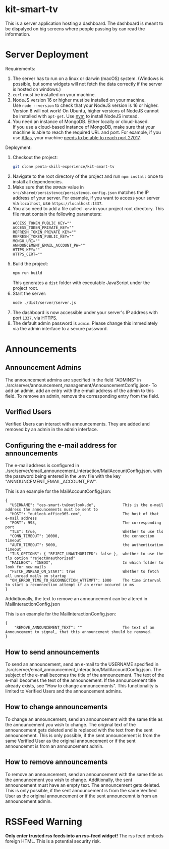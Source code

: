 # kit-smart-tv

This is a server application hosting a dashboard. The dashboard is meant to be dispalyed on big screens where people passing by can read the information.

# Server Deployment

Requirements:
1. The server has to run on a linux or darwin (macOS) system. (Windows is possible, but some widgets will not fetch the data correctly if the server is hosted on windows.)
2. `curl` must be installed on your machine.
3. NodeJS version 16 or higher must be installed on your machine.<br>
   Use `node --version` to check that your NodeJS version is 16 or higher. Version 8 will not work!
   On Ubuntu, higher versions of NodeJS cannot be installed with `apt-get`.
   Use [nvm](https://github.com/nvm-sh/nvm#installing-and-updating) to install NodeJS instead.
4. You need an instance of MongoDB. Either locally or cloud-based.<br>
   If you use a cloud-based instance of MongoDB, make sure that your machine is able to reach the required URL and port.
   For example, if you use [Atlas](https://www.mongodb.com/atlas/database), your machine [needs to be able to reach port 27017](https://docs.atlas.mongodb.com/troubleshoot-connection/#attempting-to-connect-to-a-database-deployment-from-behind-a-firewall).

Deployment:
1. Checkout the project:
   ```sh
   git clone penta-skill-experience/kit-smart-tv
   ```
2. Navigate to the root directory of the project and run `npm install` once to install all dependencies.
3. Make sure that the `DOMAIN` value in `src/shared/persistence/persistence.config.json` matches the IP address of your server.
   For example, if you want to access your server via `localhost`, use `https://localhost:1337`.
4. You also need to add a file called `.env` in your project root directory.
    This file must contain the following parameters:
    ```
    ACCESS_TOKEN_PUBLIC_KEY=""
    ACCESS_TOKEN_PRIVATE_KEY=""
    REFRESH_TOKEN_PRIVATE_KEY=""
    REFRESH_TOKEN_PUBLIC_KEY=""
    MONGO_URI=""
    ANNOUNCEMENT_EMAIL_ACCOUNT_PW=""
    HTTPS_KEY=""
    HTTPS_CERT=""
    ```
5. Build the project:
    ```sh
    npm run build
    ```
    This generates a `dist` folder with executable JavaScript under the project root.
6. Start the server:
    ```sh
    node ./dist/server/server.js
    ```
7. The dashboard is now accessible under your server's IP address with port `1337`, via HTTPS.
8. The default admin password is `admin`. Please change this immediately via the admin interface to a secure password.

# Announcements

## Announcement Admins

The announcement admins are specified in the field "ADMINS" in ./src/server/announcement_management/AnnouncementConfig.json-
To add an admin, add an entry with the e-mail address of the admin to this field.
To remove an admin, remove the corresponding entry from the field.

## Verified Users

Verified Users can interact with announcements. They are added and removed by an admin in the admin interface.

## Configuring the e-mail address for announcements

The e-mail address is configured in ./src/server/email_announcement_interaction/MailAccountConfig.json. with the password being entered in
the .env file with the key "ANNOUNCEMENT_EMAIL_ACCOUNT_PW".

This is an example for the MailAccountConfig.json:
```
{
  "USERNAME": "ces-smart-tv@outlook.de",            This is the e-mail address the announcements must be sent to
  "HOST": "outlook.office365.com",                  The host of that e-mail address
  "PORT": 993,                                      The corresponding port
  "TLS": true,                                      Whether to use tls
  "CONN_TIMEOUT": 10000,                            the connection timeout
  "AUTH_TIMEOUT": 5000,                             the authentication timeout
  "TLS_OPTIONS": { "REJECT_UNAUTHORIZED": false },  whether to use the tls option "rejectUnauthorized"
  "MAILBOX": "INBOX",                               In which folder to look for new mails
  "FETCH_UNREAD_ON_START": true                     Whether to fetch all unread mails on startup
  "ON_ERROR_TIME_TO_RECONNECTION_ATTEMPT": 1000     The time interval to start a reconnection attempt if an error occured in ms
}
```

Addidtionally, the text to remove an announcement can be altered in MailInteractionConfig.json

This is an example for the MailInteractionConfig.json:
```
{
    "REMOVE_ANNOUNCEMENT_TEXT": ""                  The text of an Announcement to signal, that this announcement should be removed.
}
```

## How to send announcements

To send an announcement, send an e-mail to the USERNAME specified in ./src/server/email_announcement_interaction/MailAccountConfig.json.
The subject of the e-mail becomes the title of the announcement.
The text of the e-mail becomes the text of the announcement.
If the announcement title already exists, see "How to change announcements".
This functionality is limited to Verified Users and the announcement admins.

## How to change announcements

To change an announcement, send an announcement with the same title as the announcement you wish to change.
The original text of the announcement gets deleted and is replaced with the text from the sent announcement.
This is only possible, if the sent announcement is from the same Verified User as the original announcement or if the sent announcemnt is from
an announcement admin.

## How to remove announcements

To remove an announcement, send an announcement with the same title as the announcement you wish to change. Additionally, the sent 
announcement must have an empty text.
The announcement gets deleted.
This is only possible, if the sent announcement is from the same Verified User as the original announcement or if the sent announcemnt is from
an announcement admin.

# RSSFeed Warning

**Only enter trusted rss feeds into an rss-feed widget!**
The rss feed embeds foreign HTML. This is a potential security risk.

